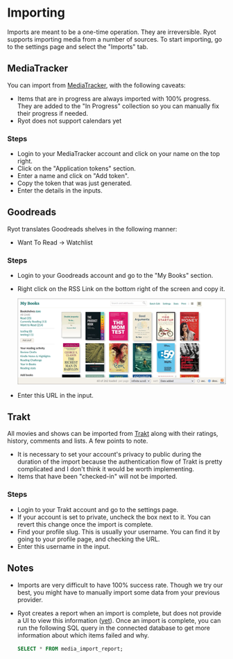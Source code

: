 # Importing

Imports are meant to be a one-time operation. They are irreversible. Ryot
supports importing media from a number of sources. To start importing, go to
the settings page and select the "Imports" tab.

## MediaTracker

You can import from [MediaTracker](https://github.com/bonukai/MediaTracker), with
the following caveats:

- Items that are in progress are always imported with 100% progress. They are
  added to the "In Progress" collection so you can manually fix their progress
  if needed.
- Ryot does not support calendars yet

### Steps

- Login to your MediaTracker account and click on your name on the top right.
- Click on the "Application tokens" section.
- Enter a name and click on "Add token".
- Copy the token that was just generated.
- Enter the details in the inputs.

## Goodreads

Ryot translates Goodreads shelves in the following manner:

- Want To Read -> Watchlist

### Steps

- Login to your Goodreads account and go to the "My Books" section.
- Right click on the RSS Link on the bottom right of the screen and copy it.

  ![RSS URL image](/docs/assets/goodreads-rss-url.png)

- Enter this URL in the input.

## Trakt

All movies and shows can be imported from [Trakt](https://trakt.tv) along with
their ratings, history, comments and lists. A few points to note.

- It is necessary to set your account's privacy to public during the
  duration of the import because the authentication flow of Trakt is pretty
  complicated and I don't think it would be worth implementing.
- Items that have been "checked-in" will not be imported.
  
### Steps

- Login to your Trakt account and go to the settings page.
- If your account is set to private, uncheck the box next to it. You can revert
  this change once the import is complete.
- Find your profile slug. This is usually your username. You can find it by
  going to your profile page, and checking the URL.
- Enter this username in the input.

## Notes

- Imports are very difficult to have 100% success rate. Though we try our best,
  you might have to manually import some data from your previous provider.
- Ryot creates a report when an import is complete, but does not provide a UI
  to view this information ([yet](https://github.com/IgnisDa/ryot/issues/27)).
  Once an import is complete, you can run the following SQL query in the connected
  database to get more information about which items failed and why.

  ```sql
  SELECT * FROM media_import_report;
  ```
